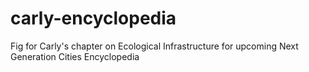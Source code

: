 # carly-encyclopedia
Fig for Carly's chapter on Ecological Infrastructure for upcoming Next Generation Cities Encyclopedia
